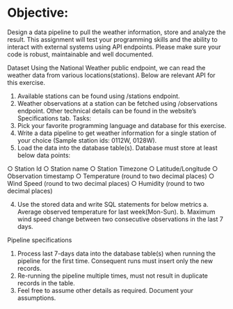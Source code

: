 # Objective:
Design a data pipeline to pull the weather information, store and analyze the result. This
assignment will test your programming skills and the ability to interact with external systems
using API endpoints. Please make sure your code is robust, maintainable and well documented.

Dataset
Using the National Weather public endpoint, we can read the weather data from various
locations(stations). Below are relevant API for this exercise.
1. Available stations can be found using /stations endpoint.
2. Weather observations at a station can be fetched using /observations endpoint.
Other technical details can be found in the website’s Specifications tab.
Tasks:
1. Pick your favorite programming language and database for this exercise.
2. Write a data pipeline to get weather information for a single station of your choice
(Sample station ids: 0112W, 0128W).
3. Load the data into the database table(s). Database must store at least below data
points:

○ Station Id
○ Station name
○ Station Timezone
○ Latitude/Longitude
○ Observation timestamp
○ Temperature (round to two decimal places)
○ Wind Speed (round to two decimal places)
○ Humidity (round to two decimal places)

4. Use the stored data and write SQL statements for below metrics
a. Average observed temperature for last week(Mon-Sun).
b. Maximum wind speed change between two consecutive observations in the last 7
days.

Pipeline specifications
1. Process last 7-days data into the database table(s) when running the pipeline for the first
time. Consequent runs must insert only the new records.
2. Re-running the pipeline multiple times, must not result in duplicate records in the table.
3. Feel free to assume other details as required. Document your assumptions.